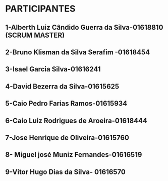 # PARTICIPANTES
## 1-Alberth Luiz Cândido Guerra da Silva-01618810 (SCRUM MASTER)
## 2-Bruno Klisman da Silva Serafim -01618454
## 3-Isael Garcia Silva-01616241
## 4-David Bezerra da Silva-01615625
## 5-Caio Pedro Farias Ramos-01615934
## 6-Caio Luiz Rodrigues de Aroeira-01618444
## 7-Jose Henrique de Oliveira-01615760
## 8- Miguel josé Muniz Fernandes-01616519
## 9-Vitor Hugo Dias da Silva- 01616570